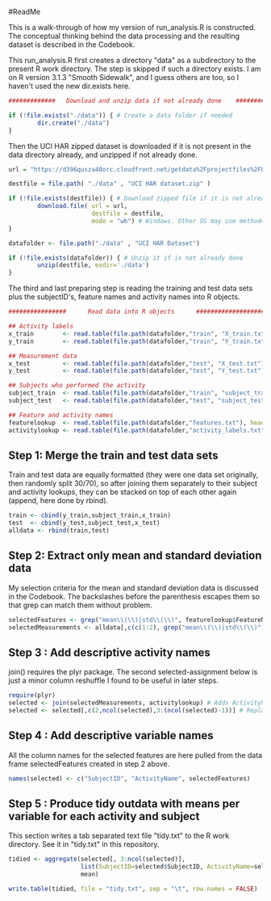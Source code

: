 #ReadMe 

This is a walk-through of how my version of run_analysis.R is constructed. The conceptual thinking behind the data processing and the resulting dataset is described in the Codebook.

This run_analysis.R first creates a directory "data" as a subdirectory to the present R work directory. The step is skipped if such a directory exists. I am on R version 3.1.3 "Smooth Sidewalk", and I guess others are too, so I haven't used the new dir.exists here.

```R
#############   Download and unzip data if not already done    ###############

if (!file.exists("./data")) { # Create a data folder if needed
        dir.create("./data") 
} 
```

Then the UCI HAR zipped dataset is downloaded if it is not present in the data directory already, and unzipped if not already done.

```R
url = "https://d396qusza40orc.cloudfront.net/getdata%2Fprojectfiles%2FUCI%20HAR%20Dataset.zip?accessType=DOWNLOAD"

destfile = file.path( "./data" , "UCI HAR dataset.zip" )

if (!file.exists(destfile)) { # Download zipped file if it is not already done
        download.file( url = url, 
                       destfile = destfile, 
                       mode = "wb") # Windows. Other OS may use method=curl
} 

datafolder <- file.path("./data" , "UCI HAR Dataset")

if (!file.exists(datafolder)) { # Unzip it if is not already done
        unzip(destfile, exdir='./data')  
}

```

The third and last preparing step is reading the training and test data sets plus the subjectID's, feature names and activity names into R objects.

```R
################      Read data into R objects      ##########################

## Activity labels
x_train        <- read.table(file.path(datafolder,"train", "X_train.txt"), header = FALSE, stringsAsFactors = FALSE)
y_train        <- read.table(file.path(datafolder,"train", "Y_train.txt"), header = FALSE, stringsAsFactors = FALSE, col.names = "ActivityID")

## Measurement data
x_test         <- read.table(file.path(datafolder,"test", "X_test.txt"), header = FALSE, stringsAsFactors = FALSE)
y_test         <- read.table(file.path(datafolder,"test", "Y_test.txt"), header = FALSE, stringsAsFactors = FALSE, col.names = "ActivityID")

## Subjects who performed the activity 
subject_train  <- read.table(file.path(datafolder,"train", "subject_train.txt"), header = FALSE, stringsAsFactors = FALSE, col.names = "SubjectID")
subject_test   <- read.table(file.path(datafolder,"test", "subject_test.txt"), header = FALSE, stringsAsFactors = FALSE, col.names = "SubjectID")

## Feature and activity names
featurelookup  <- read.table(file.path(datafolder,"features.txt"), header = FALSE, stringsAsFactors = FALSE, col.names = c("FeatureID", "FeatureName"))
activitylookup <- read.table(file.path(datafolder,"activity_labels.txt"), header = FALSE, stringsAsFactors = FALSE, col.names = c("ActivityID", "ActivityName"))
```

## Step 1: Merge the train and test data sets
Train and test data are equally formatted (they were one data set originally, then randomly split 30/70), so after joining them separately to their subject and activity lookups, they can be stacked on top of each other again (append, here done by rbind).

```R
train <- cbind(y_train,subject_train,x_train) 
test  <- cbind(y_test,subject_test,x_test)
alldata <- rbind(train,test)
```

## Step 2: Extract only mean and standard deviation data
My selection criteria for the mean and standard deviation data is discussed in the Codebook. The backslashes before the parenthesis escapes them so that grep can match them without problem.
```R
selectedFeatures <- grep("mean\\(\\)|std\\(\\)", featurelookup$FeatureName, ignore.case=TRUE, value=TRUE) #Feature name chr vector
selectedMeasurements <- alldata[,c(c(1:2), grep("mean\\(\\)|std\\(\\)",featurelookup$FeatureName, ignore.case=TRUE) + 2)] 
```

##   Step 3 : Add descriptive activity names
join() requires the plyr package. The second selected-assignment below is just a minor column reshuffle I found to be useful in later steps.
```R
require(plyr)
selected <- join(selectedMeasurements, activitylookup) # Adds ActivityName (as last column)
selected <- selected[,c(2,ncol(selected),3:(ncol(selected)-1))] # Replace ActivityID with ActivityName
```

##   Step 4 : Add descriptive variable names
All the column names for the selected features are here pulled from the data frame selectedFeatures created in step 2 above.
```R
names(selected) <- c("SubjectID", "ActivityName", selectedFeatures)
```

##  Step 5 : Produce tidy outdata with means per variable for each activity and subject  
This section writes a tab separated text file "tidy.txt" to the R work directory. See it in "tidy.txt" in this repository.
```R
tidied <- aggregate(selected[, 3:ncol(selected)], 
                    list(SubjectID=selected$SubjectID, ActivityName=selected$ActivityName),
                    mean)

write.table(tidied, file = "tidy.txt", sep = "\t", row.names = FALSE) 

